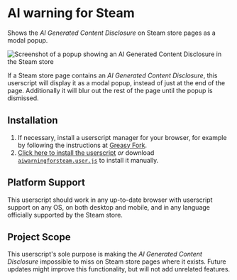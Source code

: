 # AI warning for Steam

Shows the _AI Generated Content Disclosure_ on Steam store pages as a modal popup.

![Screenshot of a popup showing an AI Generated Content Disclosure in the Steam store](https://github.com/user-attachments/assets/1f936b5d-938c-49e5-bb8c-2a88f21364d6)

If a Steam store page contains an _AI Generated Content Disclosure_, this userscript will display it as a modal popup, instead of just at the end of the page. Additionally it will blur out the rest of the page until the popup is dismissed.

## Installation

1. If necessary, install a userscript manager for your browser, for example by following the instructions at [Greasy Fork](https://greasyfork.org/#home-step-1).
2. [Click here to install the userscript](https://github.com/seeeeew/aiwarningforsteam/raw/refs/heads/main/aiwarningforsteam.user.js) _or_ download [`aiwarningforsteam.user.js`](https://github.com/seeeeew/aiwarningforsteam/blob/main/aiwarningforsteam.user.js) to install it manually.

## Platform Support

This userscript should work in any up-to-date browser with userscript support on any OS, on both desktop and mobile, and in any language officially supported by the Steam store.

## Project Scope

This userscript's sole purpose is making the _AI Generated Content Disclosure_ impossible to miss on Steam store pages where it exists. Future updates might improve this functionality, but will not add unrelated features.
